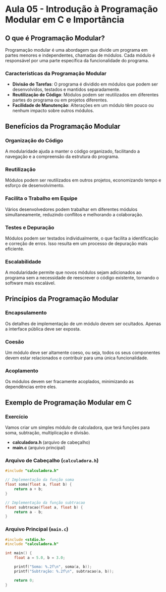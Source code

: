 # Aula 05 - Introdução à Programação Modular em C e Importância

## O que é Programação Modular?

Programação modular é uma abordagem que divide um programa em partes menores e independentes, chamadas de módulos. Cada módulo é responsável por uma parte específica da funcionalidade do programa.

### Características da Programação Modular

- **Divisão de Tarefas**: O programa é dividido em módulos que podem ser desenvolvidos, testados e mantidos separadamente.
- **Reutilização de Código**: Módulos podem ser reutilizados em diferentes partes do programa ou em projetos diferentes.
- **Facilidade de Manutenção**: Alterações em um módulo têm pouco ou nenhum impacto sobre outros módulos.

## Benefícios da Programação Modular

### Organização do Código

A modularidade ajuda a manter o código organizado, facilitando a navegação e a compreensão da estrutura do programa.

### Reutilização

Módulos podem ser reutilizados em outros projetos, economizando tempo e esforço de desenvolvimento.

### Facilita o Trabalho em Equipe

Vários desenvolvedores podem trabalhar em diferentes módulos simultaneamente, reduzindo conflitos e melhorando a colaboração.

### Testes e Depuração

Módulos podem ser testados individualmente, o que facilita a identificação e correção de erros. Isso resulta em um processo de depuração mais eficiente.

### Escalabilidade

A modularidade permite que novos módulos sejam adicionados ao programa sem a necessidade de reescrever o código existente, tornando o software mais escalável.

## Princípios da Programação Modular

### Encapsulamento

Os detalhes de implementação de um módulo devem ser ocultados. Apenas a interface pública deve ser exposta.

### Coesão

Um módulo deve ser altamente coeso, ou seja, todos os seus componentes devem estar relacionados e contribuir para uma única funcionalidade.

### Acoplamento

Os módulos devem ser fracamente acoplados, minimizando as dependências entre eles.

## Exemplo de Programação Modular em C

### Exercício

Vamos criar um simples módulo de calculadora, que terá funções para soma, subtração, multiplicação e divisão.

- **calculadora.h** (arquivo de cabeçalho)
- **main.c** (arquivo principal)

### Arquivo de Cabeçalho (`calculadora.h`)

```c
#include "calculadora.h"

// Implementação da função soma
float soma(float a, float b) {
    return a + b;
}

// Implementação da função subtracao
float subtracao(float a, float b) {
    return a - b;
}
```

### Arquivo Principal (`main.c`)

```c
#include <stdio.h>
#include "calculadora.h"

int main() {
    float a = 5.0, b = 3.0;

    printf("Soma: %.2f\n", soma(a, b));
    printf("Subtração: %.2f\n", subtracao(a, b));

    return 0;
}
```
